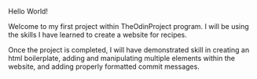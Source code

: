 Hello World!

Welcome to my first project within TheOdinProject program. I will be using the skills I have learned to create a website for recipes.

Once the project is completed, I will have demonstrated skill in creating an html boilerplate, adding and manipulating multiple elements within the website, and adding properly formatted commit messages.